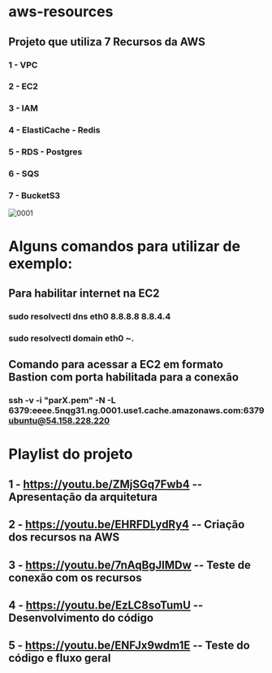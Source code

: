 # aws-resources
## Projeto que utiliza 7 Recursos da AWS
### 1 - VPC
### 2 - EC2
### 3 - IAM
### 4 - ElastiCache - Redis
### 5 - RDS - Postgres
### 6 - SQS
### 7 - BucketS3
![0001](https://github.com/DouglasSilvar/aws-resources/assets/74723511/06a4a7f8-ea45-4f25-9bce-953c30b8cdfe)

# Alguns comandos para utilizar de exemplo:

## Para habilitar internet na EC2
### sudo resolvectl dns eth0 8.8.8.8 8.8.4.4
### sudo resolvectl domain eth0 ~.

## Comando para acessar a EC2 em formato Bastion com porta habilitada para a conexão
### ssh -v -i "parX.pem" -N -L 6379:eeee.5nqg31.ng.0001.use1.cache.amazonaws.com:6379 ubuntu@54.158.228.220

# Playlist do projeto
## 1 - https://youtu.be/ZMjSGq7Fwb4 -- Apresentação da arquitetura
## 2 - https://youtu.be/EHRFDLydRy4 -- Criação dos recursos na AWS
## 3 - https://youtu.be/7nAqBgJIMDw -- Teste de conexão com os recursos 
## 4 - https://youtu.be/EzLC8soTumU -- Desenvolvimento do código
## 5 - https://youtu.be/ENFJx9wdm1E -- Teste do código e fluxo geral



